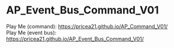 # AP_Event_Bus_Command_V01
 
Play Me (command): https://pricea21.github.io/AP_Command_V01/  
Play Me (event bus): https://pricea21.github.io/AP_Event_Bus_Command_V01/
